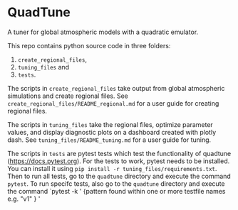 # QuadTune
A tuner for global atmospheric models with a quadratic emulator.

This repo contains python source code in three folders: 
1) `create_regional_files`,
2) `tuning_files` and
3) `tests`.

The scripts in `create_regional_files` take output from 
global atmospheric simulations and create regional files.
See `create_regional_files/README_regional.md` for a
user guide for creating regional files.

The scripts in `tuning_files` take the regional files,
optimize parameter values, and display diagnostic plots
on a dashboard created with plotly dash.
See `tuning_files/README_tuning.md` for a user guide for tuning.

The scripts in `tests` are pytest tests which test the functionality of quadtune (https://docs.pytest.org).
For the tests to work, pytest needs to be installed. You can install it using `pip install -r tuning_files/requirements.txt`.
Then to run all tests, go to the `quadtune` directory and execute the command `pytest`.
To run specifc tests, also go to the `quadtune` directory and execute the command `pytest -k ' {pattern found within one or more testfile names e.g. "v1" } '